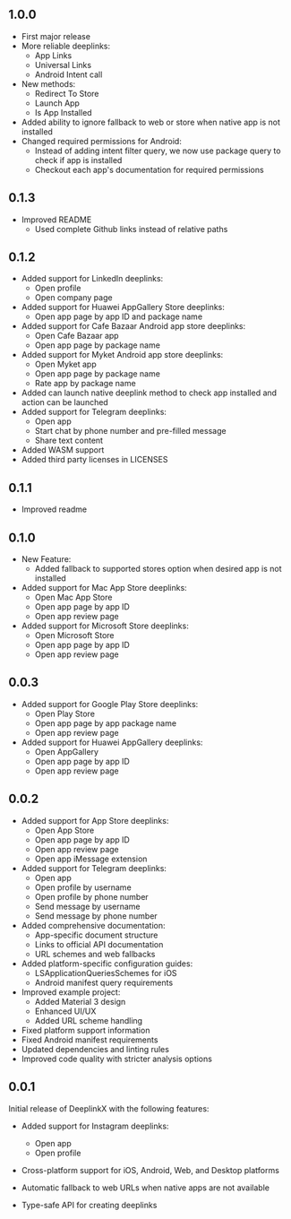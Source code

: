 ## 1.0.0
* First major release
* More reliable deeplinks:
  *  App Links
  *  Universal Links
  *  Android Intent call 
* New methods:
  *  Redirect To Store
  *  Launch App
  *  Is App Installed
* Added ability to ignore fallback to web or store when native app is not installed
* Changed required permissions for Android:
  * Instead of adding intent filter query, we now use package query to check if app is installed
  * Checkout each app's documentation for required permissions 

## 0.1.3
* Improved README
  * Used complete Github links instead of relative paths 

## 0.1.2
* Added support for LinkedIn deeplinks:
  * Open profile
  * Open company page
* Added support for Huawei AppGallery Store deeplinks:
  * Open app page by app ID and package name
* Added support for Cafe Bazaar Android app store deeplinks:
  * Open Cafe Bazaar app
  * Open app page by package name
* Added support for Myket Android app store deeplinks:
  * Open Myket app
  * Open app page by package name
  * Rate app by package name
* Added can launch native deeplink method to check app installed and action can be launched
* Added support for Telegram deeplinks:
  * Open app
  * Start chat by phone number and pre-filled message
  * Share text content
* Added WASM support
* Added third party licenses in LICENSES

## 0.1.1
* Improved readme

## 0.1.0
* New Feature:
  * Added fallback to supported stores option when desired app is not installed
* Added support for Mac App Store deeplinks:
  * Open Mac App Store
  * Open app page by app ID
  * Open app review page
* Added support for Microsoft Store deeplinks:
  * Open Microsoft Store
  * Open app page by app ID
  * Open app review page

## 0.0.3
* Added support for Google Play Store deeplinks:
  * Open Play Store
  * Open app page by app package name
  * Open app review page
* Added support for Huawei AppGallery deeplinks:
  * Open AppGallery
  * Open app page by app ID
  * Open app review page

## 0.0.2

* Added support for App Store deeplinks:
  * Open App Store
  * Open app page by app ID
  * Open app review page
  * Open app iMessage extension
* Added support for Telegram deeplinks:
  * Open app
  * Open profile by username
  * Open profile by phone number
  * Send message by username
  * Send message by phone number
* Added comprehensive documentation:
  * App-specific document structure
  * Links to official API documentation
  * URL schemes and web fallbacks
* Added platform-specific configuration guides:
  * LSApplicationQueriesSchemes for iOS
  * Android manifest query requirements
* Improved example project:
  * Added Material 3 design
  * Enhanced UI/UX
  * Added URL scheme handling
* Fixed platform support information
* Fixed Android manifest requirements
* Updated dependencies and linting rules
* Improved code quality with stricter analysis options

## 0.0.1

Initial release of DeeplinkX with the following features:

* Added support for Instagram deeplinks:
  * Open app
  * Open profile

* Cross-platform support for iOS, Android, Web, and Desktop platforms
* Automatic fallback to web URLs when native apps are not available
* Type-safe API for creating deeplinks
